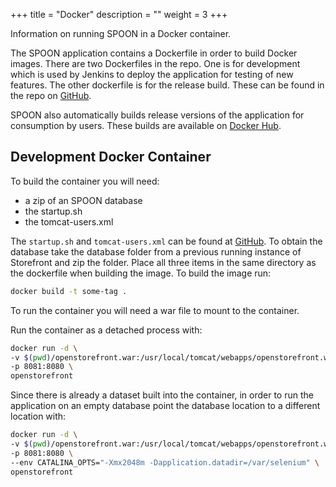 +++
title = "Docker"
description = ""
weight = 3
+++

Information on running SPOON in a Docker container.

<!--more-->

The SPOON application contains a Dockerfile in order to build Docker images. There are two Dockerfiles in the repo. One is for development which is used by Jenkins to deploy the application for testing of new features. The other dockerfile is for the release build. These can be found in the repo on [GitHub](https://github.com/spoonsite/spoon/tree/master/Docker).

SPOON also automatically builds release versions of the application for consumption by users. These builds are available on [Docker Hub](http://hub.docker.com).

## Development Docker Container

To build the container you will need:

- a zip of an SPOON database
- the startup.sh
- the tomcat-users.xml

The `startup.sh` and `tomcat-users.xml` can be found at [GitHub](https://github.com/di2e/openstorefront/tree/master/Docker/develop). To obtain the database take the database folder from a previous running instance of Storefront and zip the folder. Place all three items in the same directory as the dockerfile when building the image. To build the image run:

```bash
docker build -t some-tag .
```

To run the container you will need a war file to mount to the container.

Run the container as a detached process with:

```bash
docker run -d \
-v $(pwd)/openstorefront.war:/usr/local/tomcat/webapps/openstorefront.war \
-p 8081:8080 \
openstorefront
```

Since there is already a dataset built into the container, in order to run the application on an empty database point the database location to a different location with:

```bash
docker run -d \
-v $(pwd)/openstorefront.war:/usr/local/tomcat/webapps/openstorefront.war \
-p 8081:8080 \
--env CATALINA_OPTS="-Xmx2048m -Dapplication.datadir=/var/selenium" \
openstorefront
```
